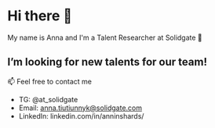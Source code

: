 # Hi there 👋 
My name is Anna and I'm a Talent Researcher at Solidgate 💚
## I’m looking for new talents for our team! 
📫 Feel free to contact me 
- TG: @at_solidgate
- Email: anna.tiutiunnyk@solidgate.com
- LinkedIn: linkedin.com/in/anninshards/

